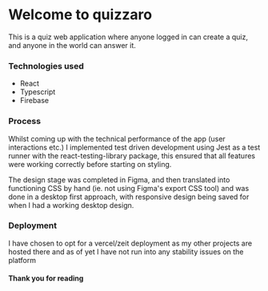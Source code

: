 # Welcome to quizzaro


This is a quiz web application where anyone logged in can create a quiz, and anyone in the world can answer it.


### Technologies used

- React
- Typescript
- Firebase

### Process

Whilst coming up with the technical performance of the app (user interactions etc.) I implemented test driven development
using Jest as a test runner with the react-testing-library package, this ensured that all features were working correctly 
before starting on styling.

The design stage was completed in Figma, and then translated into functioning CSS by hand 
(ie. not using Figma's export CSS tool) and was done in a desktop first approach, with responsive design being 
saved for when I had a working desktop design.

### Deployment

I have chosen to opt for a vercel/zeit deployment as my other projects are hosted there and as of yet I have not run into
any stability issues on the platform

#### Thank you for reading

